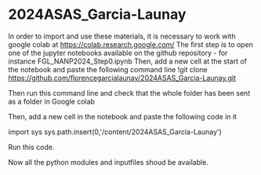 # 2024ASAS_Garcia-Launay

In order to import and use these materials, it is necessary to work with google colab at https://colab.research.google.com/
The first step is to open one of the jupyter notebooks available on the github repository - for instance FGL_NANP2024_Step0.ipynb
Then, add a new cell at the start of the notebook and paste the following command line
!git clone https://github.com/florencegarcialaunay/2024ASAS_Garcia-Launay.git

Then run this command line and check that the whole folder has been sent as a folder in Google colab

Then, add a new cell in the notebook and paste the following code in it

import sys
sys.path.insert(0,'/content/2024ASAS_Garcia-Launay')

Run this code.

Now all the python modules and inputfiles shoud be available. 

